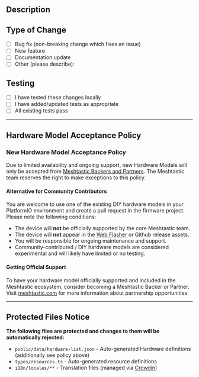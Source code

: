 ## Description

<!-- Please provide a brief description of the changes in this PR -->

## Type of Change

- [ ] Bug fix (non-breaking change which fixes an issue)
- [ ] New feature
- [ ] Documentation update
- [ ] Other (please describe):

## Testing

- [ ] I have tested these changes locally
- [ ] I have added/updated tests as appropriate
- [ ] All existing tests pass

---

## Hardware Model Acceptance Policy

### New Hardware Model Acceptance Policy

Due to limited availability and ongoing support, new Hardware Models will only be accepted from [Meshtastic Backers and Partners](https://meshtastic.com/). The Meshtastic team reserves the right to make exceptions to this policy.

#### Alternative for Community Contributors

You are welcome to use one of the existing DIY hardware models in your PlatformIO environment and create a pull request in the firmware project. Please note the following conditions:

- The device will **not** be officially supported by the core Meshtastic team.
- The device will **not** appear in the [Web Flasher](https://flasher.meshtastic.org/) or Github release assets.
- You will be responsible for ongoing maintenance and support.
- Community-contributed / DIY hardware models are considered experimental and will likely have limited or no testing.

#### Getting Official Support

To have your hardware model officially supported and included in the Meshtastic ecosystem, consider becoming a Meshtastic Backer or Partner. Visit [meshtastic.com](https://meshtastic.com/) for more information about partnership opportunities.

---

## Protected Files Notice

**The following files are protected and changes to them will be automatically rejected:**

- `public/data/hardware-list.json` - Auto-generated Hardware definitions (additionally see policy above)
- `types/resources.ts` - Auto-generated resource definitions
- `i18n/locales/**` - Translation files (managed via [Crowdin](https://meshtastic.crowdin.com/web-flasher))

